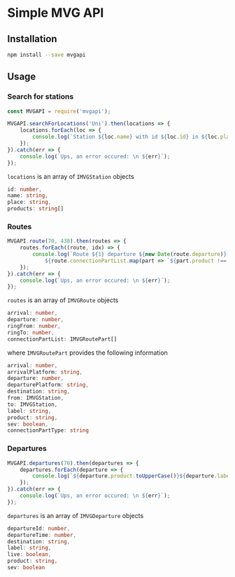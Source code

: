 # Simple MVG API
## Installation
```bash
npm install --save mvgapi
```
## Usage
### Search for stations
```JavaScript
const MVGAPI = require('mvgapi');

MVGAPI.searchForLocations('Uni').then(locations => {
    locations.forEach(loc => {
        console.log(`Station ${loc.name} with id ${loc.id} in ${loc.place} offers ${loc.products.join(' and ')}`);
    });
}).catch(err => {
    console.log(`Ups, an error occured: \n ${err}`);
});
```

`locations` is an array of `IMVGStation` objects
```TypeScript
id: number,
name: string,
place: string,
products: string[]
```

### Routes
```JavaScript
MVGAPI.route(70, 438).then(routes => {
    routes.forEach((route, idx) => {
        console.log(`Route ${1} departure ${new Date(route.departure)} arrives at ${new Date(route.arrival)} using
            ${route.connectionPartList.map(part => `${part.product !== undefined ? (part.product.toUpperCase() + part.label) : 'Footway'}`).join(' and ')}`);
    });
}).catch(err => {
    console.log(`Ups, an error occured: \n ${err}`);
});
```

`routes` is an array of `IMVGRoute` objects
```TypeScript
arrival: number,
departure: number,
ringFrom: number,
ringTo: number,
connectionPartList: IMVGRoutePart[]
```

where `IMVGRoutePart` provides the following information
```TypeScript
arrival: number,
arrivalPlatform: string,
departure: number,
departurePlatform: string,
destination: string,
from: IMVGStation,
to: IMVGStation,
label: string,
product: string,
sev: boolean,
connectionPartType: string
```

### Departures
```JavaScript
MVGAPI.departures(70).then(departures => {
    departures.forEach(departure => {
        console.log(`${departure.product.toUpperCase()}${departure.label} at ${new Date(departure.departureTime)} with direction ${departure.destination}`);
    });
}).catch(err => {
    console.log(`Ups, an error occured: \n ${err}`);
});
```

`departures` is an array of `IMVGDeparture` objects
```TypeScript
departureId: number,
departureTime: number,
destination: string,
label: string,
live: boolean,
product: string,
sev: boolean
```
